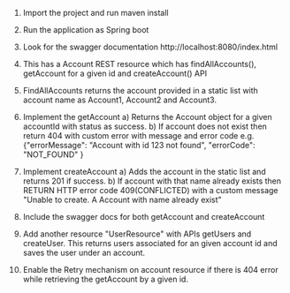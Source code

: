 
1) Import the project and run maven install

2) Run the application as Spring boot

3) Look for the swagger documentation http://localhost:8080/index.html 

4) This has a Account REST resource which has findAllAccounts(), getAccount for a given id and createAccount() API

5) FindAllAccounts returns the account provided in a static list with account name as Account1, Account2 and Account3.

6) Implement the getAccount 
	a) Returns the Account object for a given accountId with status as success. 
	b) If account does not exist then return 404 with custom error with message and error code e.g. {"errorMessage": "Account with id 123 not found",  "errorCode": "NOT_FOUND" }


7) Implement createAccount 
	a) Adds the account in the static list and returns 201 if success. 
	b) If account with that name already exists then RETURN HTTP error code 409(CONFLICTED) with a custom message "Unable to create. A Account with name <account name>  already exist"

8) Include the swagger docs for both getAccount and createAccount

9) Add another resource "UserResource" with APIs getUsers and createUser. This returns users associated for an given account id and saves the user under an account.

10) Enable the Retry mechanism on account resource if there is 404 error while retrieving the getAccount by a given id.